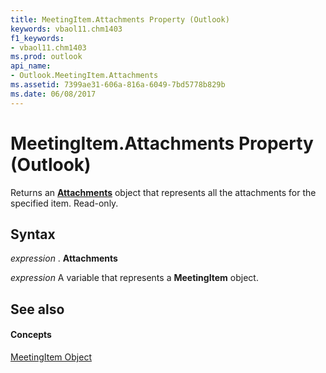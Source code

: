 ```yaml
---
title: MeetingItem.Attachments Property (Outlook)
keywords: vbaol11.chm1403
f1_keywords:
- vbaol11.chm1403
ms.prod: outlook
api_name:
- Outlook.MeetingItem.Attachments
ms.assetid: 7399ae31-606a-816a-6049-7bd5778b829b
ms.date: 06/08/2017
---
```



# MeetingItem.Attachments Property (Outlook)

Returns an **[Attachments](attachments-object-outlook.md)** object that represents all the attachments for the specified item. Read-only.


## Syntax

 _expression_ . **Attachments**

 _expression_ A variable that represents a **MeetingItem** object.


## See also


#### Concepts


[MeetingItem Object](meetingitem-object-outlook.md)

